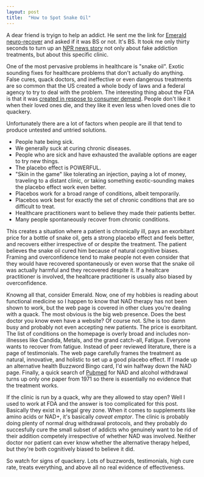 ```yaml
---
layout: post
title:  "How to Spot Snake Oil"
---
```


A dear friend is tryign to help an addict. He sent me the link for [Emerald neuro-recover](https://www.emerald-neuro-recover.com/addiction-and-brain-healing-services/nad-amino-acid-therapy/) and asked if it was BS or not. It's BS. It took me only thirty seconds to turn up an [NPR news story](https://www.npr.org/sections/health-shots/2019/08/22/741115178/addiction-clinics-market-unproven-infusion-treatments-to-desperate-patients) not only about fake addiction treatments, but about this specific clinic.

One of the most pervasive problems in healthcare is "snake oil". Exotic sounding fixes for healthcare problems that don't actually do anything. False cures, quack doctors, and ineffective or even dangerous treatments are so common that the US created a whole body of laws and a federal agency to try to deal with the problem. The interesting thing about the FDA is that it was [created in respose to consumer demand](https://www.fda.gov/about-fda/fdas-evolving-regulatory-powers/milestones-us-food-and-drug-law-history). People don't like it when their loved ones die, and they like it even less when loved ones die to quackery.

Unfortunately there are a lot of factors when people are ill that tend to produce untested and untried solutions.
* People hate being sick.
* We generally suck at curing chronic diseases.
* People who are sick and have exhausted the available options are eager to try new things.
* The placebo effect is POWERFUL.
* "Skin in the game" like tolerating an injection, paying a lot of money, traveling to a distant clinic, or taking something exotic-sounding makes the placebo effect work even better.
* Placebos work for a broad range of conditions, albeit temporarily.
* Placebos work best for exactly the set of chronic conditions that are so difficult to treat.
* Healthcare practitioners want to believe they made their patients better.
* Many people spontaneously recover from chronic conditions.

This creates a situation where a patient is chronically ill, pays an exorbitant price for a bottle of snake oil, gets a strong placebo effect and feels better, and recovers either irrespective of or despite the treatment. The patient believes the snake oil cured him because of natural cognitive biases. Framing and overconfidence tend to make people not even consider that they would have recovered spontaneously or even worse that the snake oil was actually harmful and they recovered despite it. If a healtcare practitioner is involved, the healtcare practitioner is usually also biased by overconfidence.

Knowng all that, consider Emerald. Now, one of my hobbies is reading about functional medicine so I happen to know that NAD therapy has not been shown to work, but the web page is covered in other clues you're dealing with a quack. The most obvious is the big web presence. Does the best doctor you know even have a website? Of course not. S/he is too damn busy and probably not even accepting new patients. The price is exorbitant. The list of conditions on the homepage is overly broad and includes non-illnesses like Candida, Metals, and the grand catch-all, Fatigue. Everyone wants to recover from fatigue. Instead of peer reviewed literature, there is a page of testimonials. The web page carefully frames the treatment as natural, innovative, and holistic to set up a good placebo effect. If I made up an alternative health Buzzword Bingo card, I'd win halfway down the NAD page. Finally, a quick search of [Pubmed](https://www.ncbi.nlm.nih.gov/pubmed) for NAD and alcohol withdrawal turns up only one paper from 1971 so there is essentially no evidence that the treatment works.

If the clinic is run by a quack, why are they allowed to stay open? Well I used to work at FDA and the answer is too complicated for this post. Basically they exist in a legal grey zone. When it comes to supplements like amino acids or NAD+, it's basically *caveat emptor*. The clinic is probably doing plenty of normal drug withdrawal protocols, and they probably do succesfully cure the small subset of addicts who genuinely want to be rid of their addition competely irrespective of whether NAD was involved. Neither doctor nor patient can ever know whether the alternative therapy helped, but they're both cognitively biased to believe it did.

So watch for signs of quackery. Lots of buzzwords, testimonials, high cure rate, treats everything, and above all no real evidence of effectiveness.
